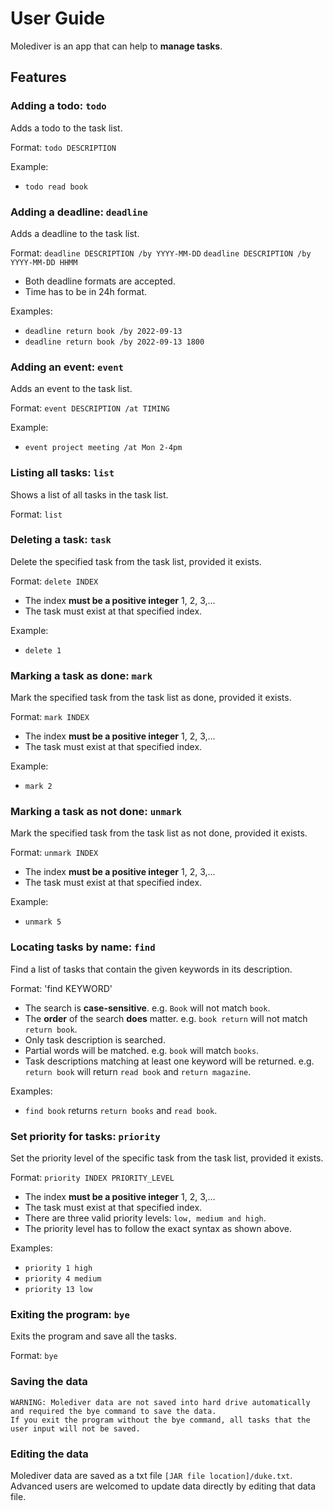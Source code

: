 # User Guide

Molediver is an app that can help to **manage tasks**.

## Features 

### Adding a todo: `todo` 

Adds a todo to the task list.

Format: `todo DESCRIPTION`

Example: 
 - `todo read book`

### Adding a deadline: `deadline`

Adds a deadline to the task list.

Format: `deadline DESCRIPTION /by YYYY-MM-DD`
        `deadline DESCRIPTION /by YYYY-MM-DD HHMM`
- Both deadline formats are accepted.
- Time has to be in 24h format.

Examples:
 - `deadline return book /by 2022-09-13`
 - `deadline return book /by 2022-09-13 1800`

### Adding an event: `event`
Adds an event to the task list.

Format: `event DESCRIPTION /at TIMING`

Example:
- `event project meeting /at Mon 2-4pm`

### Listing all tasks: `list`
Shows a list of all tasks in the task list.

Format: `list`

### Deleting a task: `task`
Delete the specified task from the task list, provided it exists.

Format: `delete INDEX`
- The index **must be a positive integer** 1, 2, 3,...
- The task must exist at that specified index.

Example:
- `delete 1`

### Marking a task as done: `mark`
Mark the specified task from the task list as done, provided it exists.

Format: `mark INDEX`
- The index **must be a positive integer** 1, 2, 3,...
- The task must exist at that specified index.

Example:
- `mark 2`

### Marking a task as not done: `unmark`
Mark the specified task from the task list as not done, provided it exists.

Format: `unmark INDEX`
- The index **must be a positive integer** 1, 2, 3,...
- The task must exist at that specified index.

Example:
- `unmark 5`

### Locating tasks by name: `find`
Find a list of tasks that contain the given keywords in its description.

Format: 'find KEYWORD'
- The search is **case-sensitive**. e.g. `Book` will not match `book`.
- The **order** of the search **does** matter. e.g. `book return` will not match `return book`.
- Only task description is searched.
- Partial words will be matched. e.g. `book` will match `books`.
- Task descriptions matching at least one keyword will be returned. e.g. `return book` will return `read book` and `return magazine`.

Examples:
- `find book` returns `return books` and `read book`.

### Set priority for tasks: `priority`
Set the priority level of the specific task from the task list, provided it exists.

Format: `priority INDEX PRIORITY_LEVEL`
- The index **must be a positive integer** 1, 2, 3,...
- The task must exist at that specified index.
- There are three valid priority levels: `low, medium and high`.
- The priority level has to follow the exact syntax as shown above.

Examples:
- `priority 1 high`
- `priority 4 medium`
- `priority 13 low`

### Exiting the program: `bye`
Exits the program and save all the tasks.

Format: `bye`


### Saving the data
```
WARNING: Molediver data are not saved into hard drive automatically and required the bye command to save the data.
If you exit the program without the bye command, all tasks that the user input will not be saved.
```

### Editing the data
Molediver data are saved as a txt file `[JAR file location]/duke.txt`.
Advanced users are welcomed to update data directly by editing that data file.